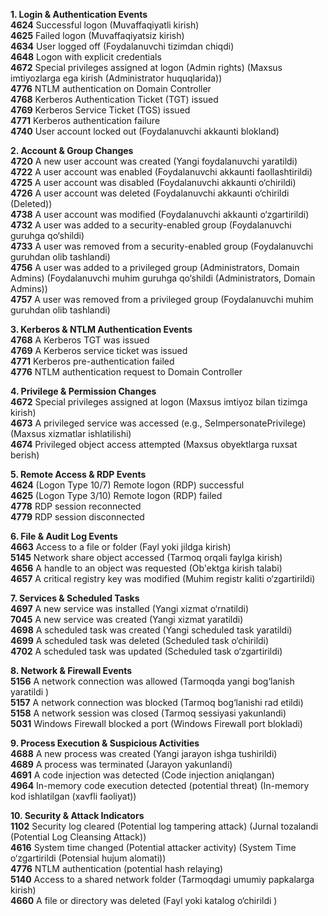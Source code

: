 **1. Login & Authentication Events**     
  **4624**	Successful logon (Muvaffaqiyatli kirish)      
  **4625**	Failed logon (Muvaffaqiyatsiz kirish)  
  **4634**	User logged off (Foydalanuvchi tizimdan chiqdi)  
  **4648**	Logon with explicit credentials    
  **4672**	Special privileges assigned at logon (Admin rights) (Maxsus imtiyozlarga ega kirish (Administrator huquqlarida))  
  **4776**	NTLM authentication on Domain Controller    
  **4768**	Kerberos Authentication Ticket (TGT) issued  
  **4769**	Kerberos Service Ticket (TGS) issued  
  **4771**	Kerberos authentication failure  
  **4740**	User account locked out (Foydalanuvchi akkaunti blokland)  


**2. Account & Group Changes**   
 **4720**	A new user account was created (Yangi foydalanuvchi yaratildi)  
 **4722**	A user account was enabled (Foydalanuvchi akkaunti faollashtirildi)  
 **4725**	A user account was disabled (Foydalanuvchi akkaunti o‘chirildi)  
 **4726**	A user account was deleted (Foydalanuvchi akkaunti o‘chirildi (Deleted))  
 **4738**	A user account was modified (Foydalanuvchi akkaunti o‘zgartirildi)  
 **4732**	A user was added to a security-enabled group (Foydalanuvchi guruhga qo‘shildi)  
 **4733**	A user was removed from a security-enabled group (Foydalanuvchi guruhdan olib tashlandi)  
 **4756**	A user was added to a privileged group (Administrators, Domain Admins) (Foydalanuvchi   muhim guruhga qo‘shildi (Administrators, Domain Admins))  
 **4757**	A user was removed from a privileged group (Foydalanuvchi muhim guruhdan olib tashlandi)    

**3. Kerberos & NTLM Authentication Events**  
 **4768**	A Kerberos TGT was issued  
 **4769**	A Kerberos service ticket was issued   
 **4771**	Kerberos pre-authentication failed    
 **4776**	NTLM authentication request to Domain Controller   


**4. Privilege & Permission Changes**   
 **4672**	Special privileges assigned at logon (Maxsus imtiyoz bilan tizimga kirish)   
 **4673**	A privileged service was accessed (e.g., SeImpersonatePrivilege) (Maxsus xizmatlar ishlatilishi)   
 **4674**	Privileged object access attempted (Maxsus obyektlarga ruxsat berish)   


**5. Remote Access & RDP Events**  
 **4624** (Logon Type 10/7)	Remote logon (RDP) successful  
 **4625** (Logon Type 3/10)	Remote logon (RDP) failed  
 **4778**	RDP session reconnected  
 **4779**	RDP session disconnected  


**6. File & Audit Log Events**  
 **4663**	Access to a file or folder (Fayl yoki jildga kirish)  
 **5145**	Network share object accessed (Tarmoq orqali faylga kirish)  
 **4656**	A handle to an object was requested (Ob'ektga kirish talabi)  
 **4657**	A critical registry key was modified (Muhim registr kaliti o‘zgartirildi)  


**7. Services & Scheduled Tasks**  
 **4697**	A new service was installed (Yangi xizmat o‘rnatildi)  
 **7045**	A new service was created (Yangi xizmat yaratildi)  
 **4698**	A scheduled task was created (Yangi scheduled task yaratildi)   
 **4699**	A scheduled task was deleted (Scheduled task o‘chirildi)  
 **4702**	A scheduled task was updated (Scheduled task o‘zgartirildi)   


**8. Network & Firewall Events**   
 **5156**	A network connection was allowed (Tarmoqda yangi bog‘lanish yaratildi
)   
 **5157**	A network connection was blocked (Tarmoq bog‘lanishi rad etildi)   
 **5158**	A network session was closed (Tarmoq sessiyasi yakunlandi)    
 **5031**	Windows Firewall blocked a port (Windows Firewall port blokladi)   


**9. Process Execution & Suspicious Activities**   
 **4688**	A new process was created (Yangi jarayon ishga tushirildi)   
 **4689**	A process was terminated (Jarayon yakunlandi)   
 **4691**	A code injection was detected (Code injection aniqlangan)   
 **4964**	In-memory code execution detected (potential threat) (In-memory kod ishlatilgan (xavfli faoliyat))   


**10. Security & Attack Indicators**    
 **1102**	Security log cleared (Potential log tampering attack) (Jurnal tozalandi (Potential Log Cleansing Attack))   
 **4616**	System time changed (Potential attacker activity) (System Time o‘zgartirildi (Potensial hujum alomati))  
 **4776**	NTLM authentication (potential hash relaying)   
 **5140**	Access to a shared network folder (Tarmoqdagi umumiy papkalarga kirish)   
 **4660**	A file or directory was deleted (Fayl yoki katalog o‘chirildi
)    
